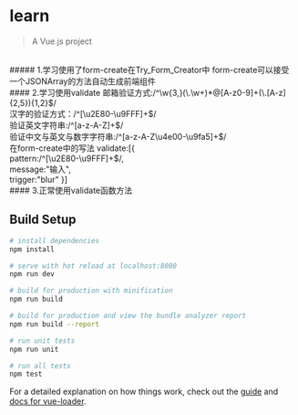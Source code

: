 # learn
> A Vue.js project
<br>
##### 1.学习使用了form-create在Try_Form_Creator中
form-create可以接受一个JSONArray的方法自动生成前端组件
<br>
#### 2.学习使用validate
邮箱验证方式:/^\w{3,}(\.\w+)*@[A-z0-9]+(\.[A-z]{2,5}){1,2}$/
<br>
汉字的验证方式：/^[\u2E80-\u9FFF]+$/
<br>
验证英文字符串:/^[a-z-A-Z]+$/
<br>
验证中文与英文与数字字符串:/^[a-z-A-Z\u4e00-\u9fa5]+$/
<br>
在form-create中的写法
validate:[{<br>
  pattern:/^[\u2E80-\u9FFF]+$/,<br>
  message:"输入",<br>
  trigger:"blur"
}]<br>
#### 3.正常使用validate函数方法

## Build Setup

``` bash
# install dependencies
npm install

# serve with hot reload at localhost:8080
npm run dev

# build for production with minification
npm run build

# build for production and view the bundle analyzer report
npm run build --report

# run unit tests
npm run unit

# run all tests
npm test
```

For a detailed explanation on how things work, check out the [guide](http://vuejs-templates.github.io/webpack/) and [docs for vue-loader](http://vuejs.github.io/vue-loader).
